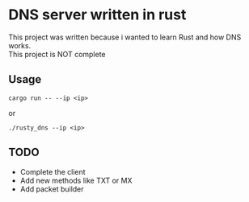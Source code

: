 # DNS server written in rust
This project was written because i wanted to learn Rust and how DNS works. <br>
This project is NOT complete
## Usage
```
cargo run -- --ip <ip>
```
or 
```
./rusty_dns --ip <ip>
```
## TODO
* Complete the client
* Add new methods like TXT or MX
* Add packet builder 

